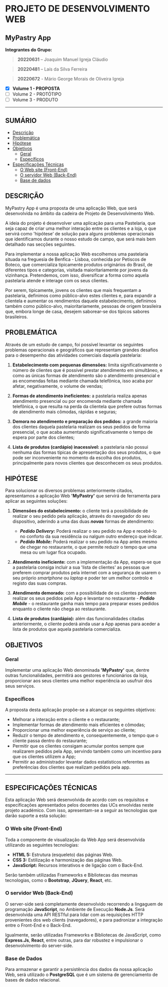 # PROJETO DE DESENVOLVIMENTO WEB

## MyPastry App

**Integrantes do Grupo:**

> **20220631** – Joaquim  Manuel Igreja Cláudio

> **20220481** – Laís da Silva Ferreira

> **20220672** - Mário George Morais de Oliveira Igreja


- [x] **Volume 1 - PROPOSTA**
- [ ] Volume 2 - PROTÓTIPO
- [ ] Volume 3 - PRODUTO
___

## SUMÁRIO

- [Descrição](#descrição)
- [Problemática](#problemática)
- [Hipótese](#hipótese)
- [Objetivos](#objetivos)
  - [Geral](#geral)
  - [Específicos](#específicos)
- [Especificações Técnicas]()
  - [O Web site (Front-End)]()
  - [O servidor Web (Back-End)]()
  - [Base de dados]()
 
## DESCRIÇÃO

MyPastry App é uma proposta de uma aplicação Web, que será desenvolvida no âmbito da cadeira de Projeto de Desenvolvimento Web.

A ideia do projeto é desenvolver uma aplicação para uma Pastelaria, que seja capaz de criar uma melhor interação entre os clientes e a loja, o que servirá como 'hipótese' de solução para alguns problemas operacionais que identificamos durante o nosso estudo de campo, que será mais bem detalhado nas secções seguintes.

Para implementar a nossa aplicação Web escolhemos uma pastelaria situada na freguesia de Benfica - Lisboa, conhecida por Petiscos de Boteco, que comercializa tipicamente produtos originários do Brasil, de diferentes tipos e categorias, visitada maioritariamente por jovens da vizinhança. Pretendemos, com isso, diversificar a forma como aquela pastelaria atende e interage com os seus clientes.

Por serem, tipicamente, jovens os clientes que mais frequentam a pastelaria, definimos como público-alvo estes clientes e, para expandir a clientela e aumentar os rendimentos daquele estabelecimento, definimos também como público-alvo, maioritariamente, pessoas de origem brasileira que, embora longe de casa, desejem saborear-se dos típicos sabores brasileiros.


## PROBLEMÁTICA

Através de um estudo de campo, foi possível levantar os seguintes problemas operacionais e geográficos que representam grandes desafios para o desempenho das atividades comerciais daquela pastelaria:

1. **Estabelecimento com pequenas dimensões:** limita significativamente o número de clientes que é possível prestar atendimento em simultâneo, e como as únicas formas de atendimento são o atendimento presencial e as encomendas feitas mediante chamada telefônica, isso acaba por afetar, negativamente, o volume de vendas;

2. **Formas de atendimento ineficientes:** a pastelaria realiza apenas atendimento presencial ou por encomenda mediante chamada telefônica, o que resulta na perda da clientela que prefere outras formas de atendimento mais cômodas, rápidas e seguras;

3. **Demora no atendimento e preparação dos pedidos:** a grande maioria dos clientes daquela pastelaria realizam os seus pedidos de forma presencial, o que acaba aumentando significativamente o tempo de espera por parte dos clientes;

4. **Lista de produtos (cardápio) inacessível:** a pastelaria não possui nenhuma das formas típicas de apresentação dos seus produtos, o que pode ser inconveniente no momento da escolha dos produtos, principalmente para novos clientes que desconhecem os seus produtos.


## HIPÓTESE

Para solucionar os diversos problemas anteriormente citados, apresentamos a aplicação Web **'MyPastry'** que servirá de ferramenta para aplicar as seguintes soluções:

1. **Dimensões do estabelecimento:** o cliente terá a possibilidade de realizar o seu pedido pela aplicação, através do navegador do seu dispositivo, aderindo a uma das duas ***novas*** formas de atendimento:
   - ***Pedido Delivery:*** Poderá realizar o seu pedido na App e recebê-lo no conforto da sua residência ou nalgum outro endereço que indicar.
   - ***Pedido Mobile:*** Poderá realizar o seu pedido na App antes mesmo de chegar no restaurante, o que permite reduzir o tempo que uma mesa ou um lugar fica ocupado.
     
2. **Atendimento ineficiente:** com a implementação da App, espera-se que a pastelaria consiga incluir a sua 'lista de clientes' as pessoas que preferem comprar produtos pela internet com a segurança de usarem o seu próprio *smartphone* ou *laptop* e poder ter um melhor controlo e registo das suas compras.

3. **Atendimento demorado:** com a possibilidade de os clientes poderem realizar os seus pedidos pela App e levantar no restaurante - ***Pedido Mobile*** - o restaurante ganha mais tempo para preparar esses pedidos enquanto o cliente não chega ao restaurante.

4. **Lista de produtos (cardápio):** além das funcionalidades citadas anteriormente, o cliente poderá ainda usar a App apenas para aceder a lista de produtos que aquela pastelaria comercializa.
   

## OBJETIVOS

### Geral

Implementar uma aplicação Web denominada **'MyPastry'** que, dentre outras funcionalidades, permitirá aos gestores e funcionários da loja, proporcionar aos seus clientes uma melhor experiência ao usufruir dos seus serviços.


### Específicos

A proposta desta aplicação propõe-se a alcançar os seguintes objetivos:
- Melhorar a interação entre o cliente e o restaurante;
- Implementar formas de atendimento mais eficientes e cômodas;
- Proporcionar uma melhor experiência de serviço ao cliente;
- Reduzir o tempo de atendimento e, consequentemente, o tempo que o cliente passa dentro do restaurante;
- Permitir que os clientes consigam acumular pontos sempre que realizarem pedidos pela App, servindo também como um incentivo para que os clientes utilizem a App;
- Permitir ao administrador levantar dados estatísticos referentes as preferências dos clientes que realizam pedidos pela app.
  

---

## ESPECIFICAÇÕES TÉCNICAS

Esta aplicação Web será desenvolvida de acordo com os requisitos e especificações apresentados pelos docentes das UCs envolvidas neste projeto académico.
Com isso, apresentam-se a seguir as tecnologias que darão suporte a esta solução:

### O Web site (Front-End)

Toda a componente de visualização da Web App será desenvolvida utilizando as seguintes tecnologias:
- **HTML 5:** Estrutura (esqueleto) das páginas Web.
- **CSS 3:** Estilização e harmonização das páginas Web.
- **JavaScript:** Recursos interativos e de ligação com o Back-End.

Serão também utilizadas Frameworks e Bibliotecas das mesmas tecnologias, como o **Bootstrap**, **JQuery**, **React**, etc. 

### O servidor Web (Back-End)

O server-side será completamente desenvolvido recorrendo a lingaguem de programação **JavaScript**, no Ambiente de Execução **Node.Js**. 
Será desenvolvida uma API RESTful para lidar com as requisições HTTP provenientes dos web clients (navegadores), e para padronizar a integração entre o Front-End e o Back-End.

Igualmente, serão utilizadas Frameworks e Bibliotecas de JavaScript, como **Express.Js**, **React**, entre outras, para dar robustez e impulsionar o desenvolvimento do server-side.

### Base de Dados

Para armazenar e garantir a persistência dos dados da nossa aplicação Web, será utilizado o **PostgreSQL** que é um sistema de gerenciamento de bases de dados relacional.



